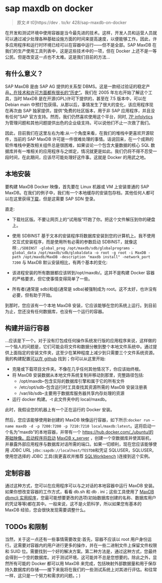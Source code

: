 # sap maxdb on docker

> 原文:# t0]https://dev . to/kr 428/sap-maxdb-on-docker

在开发和测试环境中使用容器是当今最先进的技术。这样，开发人员和运营人员就可以通过减少处理各种基础设施方面的时间来提高速度，以便能够工作。因此，许多应用程序和运行时环境已经可以在容器中运行——但不是全部。SAP MaxDB 在我们的生产使用工具列表中，这是这些技术中的一项，但在 Docker 上还不是一等公民。但是改变这一点也不太难。这是我们目前的方法…

## 有什么意义？

SAP MaxDB 是由 SAP AG 提供的关系型 DBMS。这是一款经过验证的稳定产品[，在技术和许可方面都有很长的“历史”](https://en.wikipedia.org/wiki/MaxDB#History)。我们在 2005 年左右开始了解这个工具，当时 MaxDB 是在开源(GPL)许可下提供的，甚至在 7.5 版本中，可以在 Debian main 中预打包获得。从那以后，事情发生了很大的变化，该应用程序现在再次由 SAP 独家提供，提供“免费的社区版本，用于非 SAP 应用程序，并且没有任何”SAP 官方支持。然而，我们仍然喜欢使用这个平台，同时, [7P infolytics](http://infolytics.com/) 为管理问题和其他问题提供出色的企业级支持。可以说他们不止一次救了我们。

因此，目前我们在这里左右为难:从一个角度来看，在我们的堆栈中更喜欢开源软件，当前的 SAP MaxDB 许可是一件很难处理的事情。话说回来，在一个成熟的软件堆栈中更改相关组件总是很困难，如果谈论一个包含大量数据的核心 SQL 数据库并有一堆相关的应用程序与之绑定，情况就更是如此。我们仍将不得不忍受一段时间，在此期间，应该尽可能处理好这件事。这就是 Docker 的用武之地。

## 本地安装

要构建 MaxDB Docker 映像，首先要在 Linux 机器或 VM 上安装普通的 SAP MaxDB。在我们的例子中，我们有一个本地缓存的安装包存档，其他任何人都可以在这里获得[下载](https://www.sap.com/community/topic/maxdb.html)，但是这需要 SAP SDN 登录。

直走:

*   下载社区版。不要让网页上的“试用版”吓跑了你。把这个文件解压到你的硬盘上。
*   使用 SDBINST 基于文本的安装程序将数据库安装到您的计算机上。我不使用交互式安装程序，而是使用所有必需的参数启动 SDBINST，就像这样:`./SDBINST -global_prog /opt/maxdb/sdb/globalprograms -global_data /opt/maxdb/sdb/globaldata -o root -g root -i MaxDB -path /opt/maxdb/MaxDB -description "maxdb install" -network_port 7200`
    与 MaxDB 默认安装相比，有两个基本的变化:

*   该进程安装的所有数据都应该转到/opt/maxdb/。这并不是构建 Docker 容器的严格要求，但它使事情变得简单了一些。

*   所有者(通常是 sdb)和组(通常是 sdba)被强制成为 root。这不太好，也许没有必要，但有助于开始。

到那时，您应该有一个本地 MaxDB 安装，它应该能够在您的系统上运行。到目前为止，您还没有任何数据库，也没有一个运行的容器。

## 构建并运行容器

…应该是下一个。对于没有打包成任何操作系统发行版的应用程序来说，这样做的一个恼人的问题是，它们可能会将文件和数据分散到整个本地文件系统中。通过提供上面指定的安装文件夹，这至少在某种程度上减少到只需要三个文件系统资源。我的构建配置[可以在 github](https://github.com/kr428/maxdb-docker) 找到；你可以从这里开始:

*   克隆或下载项目文件夹。不像在几乎任何其他情况下，你应该始终根。
*   将 MaxDB 安装数据从本地文件系统复制并移动到那里，完整路径包括:
    *   /opt/maxdb–包含实际的数据库引擎和属于它的所有文件
    *   /etc/opt/sdb–包含运行时工具查找其资源所需的 MaxDB 安装注册表
    *   /var/lib/sdb–主要用于数据库服务器共享内存处理的资源
*   运行 docker 构建。-t 此文件夹中的 local/maxdb。

此时，我假设您的机器上有一个正在运行的 Docker 安装。

然后，您应该能够使用新创建的 MaxDB 映像运行容器，如下所示:`docker run –name maxdb -d -p 7200:7200 -p 7210:7210 local/maxdb:latest`。这将启动一个名为“maxdb”的本地容器，并带有一个 https://hub.docker.com/_/ubuntu/的基础映像。启动程序将启动 [MaxDB x_server](https://help.sap.com/doc/saphelp_maxdb77/7.7/en-US/45/376baca05f6bf1e10000000a1553f6/frameset.htm) ，创建一个空数据库并使其联机，并暴露外部应用程序与数据库对话所需的端口。如果一切顺利，现在您应该能够使用 JDBC URL `jdbc:sapdb://localhost/TESTDB`和凭证 SQLUSER，SQLUSER，使用您选择的 JDBC 工具(我更喜欢并推荐 [SQLWorkbench](http://www.sql-workbench.net/) )连接到这个实例。

## 定制容器

通过这种方式，您可以在应用程序可以与之对话的本地容器中运行 MaxDB 安装。如果你想改变容器的工作方式，看看 db.sh 和 db . ini；这些工具使用了 [MaxDB dbmcli 实用程序](https://help.sap.com/saphelp_nw70/helpdata/en/a9/ffa841c0dadd34e10000000a1550b0/frameset.htm?frameset=/en/a0/f8a841c0dadc34e10000000a1550b0/frameset.htm&current_toc=/en/44/4885bdc64c0a67e10000000a422035/plain.htm&node_id=4&show_children=false)，您最可能想要更改的选项(初始数据库创建的名称、数据库用户的凭证等等)都在其中。一般来说，这不是火箭科学，所以如果您有基本的 MaxDB 经验，您会很快发现需要调整什么。

## TODOs 和限制

当然，关于这一点还有一些事情需要改变:首先，容器不应该以 root 用户身份运行。这需要对容器内的用户进行更多的操作，并在一些二进制文件上保留文件权限和 SUID 位。需要找到一个好的解决方案。第二种方法是，通过这种方式，您最终会得到一个空的数据库。对于测试环境，这可能并不总是您想要的。除此之外，显然所有可能的 Docker 都可以用 MaxDB 来完成，包括映射外部数据量和用于保存持久数据库的存储——接下来我将在我们的一些测试系统上对其进行评估。和往常一样，这只是一个努力和需求的问题。；)